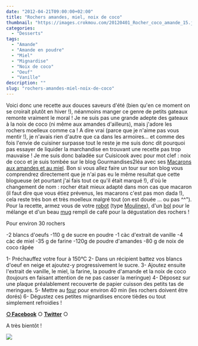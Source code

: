 ```yaml
---
date: "2012-04-21T09:00:00+02:00"
title: "Rochers amandes, miel, noix de coco"
thumbnail: "https://images.crokmou.com/20120401_Rocher_coco_amande_15.jpg"
categories:
  - "Desserts"
tags:
  - "Amande"
  - "Amande en poudre"
  - "Miel"
  - "Mignardise"
  - "Noix de coco"
  - "Oeuf"
  - "Vanille"
description: ""
slug: "rochers-amandes-miel-noix-de-coco"
---
```


Voici donc une recette aux douces saveurs d'été (bien qu'en ce moment on se croirait plutôt en hiver !), néanmoins manger ce genre de petits gateaux remonte vraiment le moral ! Je ne suis pas une grande adepte des gateaux à la noix de coco (ni même aux amandes d'ailleurs), mais j'adore les rochers moelleux comme ca ! A dire vrai (parce que je n'aime pas vous mentir !), je n'avais rien d'autre que ca dans les armoires... et comme des fois l'envie de cuisiner surpasse tout le reste je me suis donc dit pourquoi pas essayer de liquider la marchandise en trouvant une recette pas trop mauvaise ! Je me suis donc baladée sur Cuisicook avec pour mot clef : noix de coco et je suis tombée sur le blog Gourmandises2léa avec ses [Macarons aux amandes et au miel](http://www.gourmandises2lea.com/article-macarons-aux-amandes-et-au-miel-95939436.html). Bon si vous allez faire un tour sur son blog vous comprendrez directement que je n'ai pas eu le même resultat que cette blogueuse (et pourtant j'ai fais tout ce qu'il était marqué !), d'où le changement de nom : rocher était mieux adapté dans mon cas que macaron (il faut dire que vous étiez prévenus, les macarons c'est pas mon dada !), cela reste très bon et très moelleux malgré tout (on est douée ... ou pas ^^"). Pour la recette, armez vous de votre [robot](http://www.rueducommerce.fr/m/pl/malid:229) (type [Moulinex](http://www.rueducommerce.fr/m/pl/malid:88589)), d'un [bol](http://www.rueducommerce.fr/m/pl/malid:4769881) pour le mélange et d'un beau [mug](http://www.rueducommerce.fr/m/pl/malid:4769906) rempli de café pour la dégustation des rochers !

Pour environ 30 rochers

-2 blancs d'oeufs -110 g de sucre en poudre -1 càc d'extrait de vanille -4 càc de miel -35 g de farine -120g de poudre d'amandes -80 g de noix de coco râpée

1- Préchauffez votre four à 150°C 2- Dans un récipient battez vos blancs d'oeuf en neige et ajoutez-y progressivement le sucre. 3- Ajoutez ensuite l'extrait de vanille, le miel, la farine, la poudre d'amande et la noix de coco (toujours en faisant attention de ne pas casser la meringue) 4- Déposez sur une plaque préalablement recouverte de papier cuisson des petits tas de meringues. 5- Mettre au [four](http://www.rueducommerce.fr/m/pl/malid:9404136) pour environ 40 min (les rochers doivent être dorés) 6- Dégustez ces petites mignardises encore tièdes ou tout simplement refroidies !

[**○<span style="font-size: xx-small; margin: 0px; outline: 0px; padding: 0px;"><span style="font-family: Arial, Helvetica, sans-serif; margin: 0px; outline: 0px; padding: 0px;"> </span></span>Facebook**](https://www.facebook.com/pages/CroKMou/148093255259077) ○ [**Twitter**](https://twitter.com/Crokmou) ○

A très bientôt !

[![](http://3.bp.blogspot.com/-lLISbtPMr78/T416bWgvFYI/AAAAAAAACGc/_H7HHRjqWw0/s1600/lapin+qui+danse+avec+des+maracas+Hellogif.gif)](http://3.bp.blogspot.com/-lLISbtPMr78/T416bWgvFYI/AAAAAAAACGc/_H7HHRjqWw0/s1600/lapin+qui+danse+avec+des+maracas+Hellogif.gif)